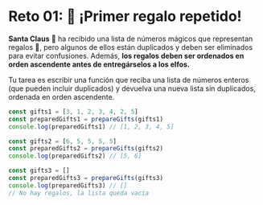 # Reto 01: 🎁 ¡Primer regalo repetido!

**Santa Claus** 🎅 ha recibido una lista de números mágicos que representan regalos 🎁, pero algunos de ellos están duplicados y deben ser eliminados para evitar confusiones. Además, **los regalos deben ser ordenados en orden ascendente antes de entregárselos a los elfos.**

Tu tarea es escribir una función que reciba una lista de números enteros (que pueden incluir duplicados) y devuelva una nueva lista sin duplicados, ordenada en orden ascendente.

```js
const gifts1 = [3, 1, 2, 3, 4, 2, 5]
const preparedGifts1 = prepareGifts(gifts1)
console.log(preparedGifts1) // [1, 2, 3, 4, 5]

const gifts2 = [6, 5, 5, 5, 5]
const preparedGifts2 = prepareGifts(gifts2)
console.log(preparedGifts2) // [5, 6]

const gifts3 = []
const preparedGifts3 = prepareGifts(gifts3)
console.log(preparedGifts3) // []
// No hay regalos, la lista queda vacía
```

